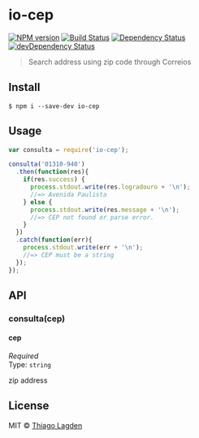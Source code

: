 # io-cep
[![NPM version](https://img.shields.io/npm/v/io-cep.svg)](https://www.npmjs.com/package/io-cep)
[![Build Status](https://travis-ci.org/lagden/io-cep.svg?branch=master)](https://travis-ci.org/lagden/io-cep)
[![Dependency Status](https://david-dm.org/lagden/io-cep.svg)](https://david-dm.org/lagden/io-cep) 
[![devDependency Status](https://david-dm.org/lagden/io-cep/dev-status.svg)](https://david-dm.org/lagden/io-cep#info=devDependencies)

> Search address using zip code through Correios


## Install

```
$ npm i --save-dev io-cep
```


## Usage

```javascript
var consulta = require('io-cep');

consulta('01310-940')
  .then(function(res){
    if(res.success) {
      process.stdout.write(res.logradouro + '\n');
      //=> Avenida Paulista
    } else {
      process.stdout.write(res.message + '\n');
      //=> CEP not found or parse error.
    }
  })
  .catch(function(err){
    process.stdout.write(err + '\n');
    //=> CEP must be a string
  });
});
```


## API

### consulta(cep)

#### cep

*Required*  
Type: `string`

zip address


## License

MIT © [Thiago Lagden](http://lagden.in)
